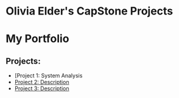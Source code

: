 # Olivia Elder's CapStone Projects  

# My Portfolio

## Projects:
- [Project 1: System Analysis
- [Project 2: Description](https://github.com/username/project-2)
- [Project 3: Description](https://github.com/username/project-3)
